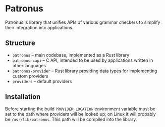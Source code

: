 # Patronus
Patronus is library that unifies APIs of various grammar checkers to simplify their integration into applications.

## Structure
* `patronus` – main codebase, implemented as a Rust library
* `patronus-capi` – C API, intended to be used by applications written in other languages
* `patronus-provider` – Rust library providing data types for implementing custom providers
* `providers` – default providers

## Installation
Before starting the build `PROVIDER_LOCATION` environment variable must be set to the path where providers will be looked up; on Linux it will probably be `/usr/lib/patronus`. This path will be compiled into the library.
